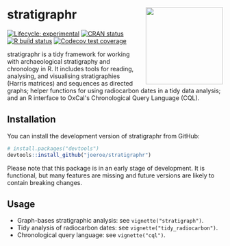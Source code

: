 # stratigraphr <img src="man/figures/logo.svg" align="right" style="float: right; height: 180px; margin-left: 1em">

<!-- badges: start -->
[![Lifecycle: experimental](https://img.shields.io/badge/lifecycle-experimental-orange.svg)](https://www.tidyverse.org/lifecycle/#experimental)
[![CRAN status](https://www.r-pkg.org/badges/version/stratigraphr)](https://CRAN.R-project.org/package=stratigraphr)
[![R build status](https://github.com/joeroe/stratigraphr/workflows/R-CMD-check/badge.svg)](https://github.com/joeroe/stratigraphr/actions)
[![Codecov test coverage](https://codecov.io/gh/joeroe/stratigraphr/branch/master/graph/badge.svg)](https://codecov.io/gh/joeroe/stratigraphr?branch=master)
<!-- badges: end -->

stratigraphr is a tidy framework for working with archaeological stratigraphy and chronology in R.
It includes tools for reading, analysing, and visualising stratigraphies (Harris matrices) and sequences as directed graphs;
helper functions for using radiocarbon dates in a tidy data analysis; 
and an R interface to OxCal's Chronological Query Language (CQL).

## Installation

You can install the development version of stratigraphr from GitHub:

```r
# install.packages("devtools")
devtools::install_github("joeroe/stratigraphr")
```

Please note that this package is in an early stage of development.
It is functional, but many features are missing and future versions are likely to contain breaking changes.

## Usage

* Graph-bases stratigraphic analysis: see `vignette("stratigraph")`.
* Tidy analysis of radiocarbon dates: see `vignette("tidy_radiocarbon")`.
* Chronological query language: see `vignette("cql")`.
